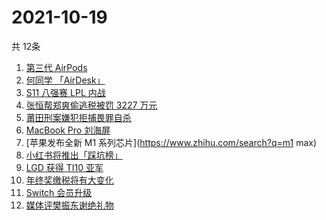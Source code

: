 # 2021-10-19
  共 12条

  <!-- BEGIN -->
  <!-- 最后更新时间:Tue Oct 19 2021 13:17:25 GMT+0000 (Coordinated Universal Time) -->
  1. [第三代 AirPods](https://www.zhihu.com/search?q=airpods3)
1. [何同学 「AirDesk」](https://www.zhihu.com/search?q=何同学)
1. [S11 八强赛 LPL 内战](https://www.zhihu.com/search?q=s11八强赛)
1. [张恒帮郑爽偷逃税被罚 3227 万元](https://www.zhihu.com/search?q=张恒)
1. [莆田刑案嫌犯拒捕畏罪自杀](https://www.zhihu.com/search?q=莆田刑案)
1. [MacBook Pro 刘海屏](https://www.zhihu.com/search?q=macbookpro)
1. [苹果发布全新 M1 系列芯片](https://www.zhihu.com/search?q=m1 max)
1. [小红书将推出「踩坑榜」](https://www.zhihu.com/search?q=小红书)
1. [LGD 获得 TI10 亚军](https://www.zhihu.com/search?q=LGD)
1. [年终奖缴税将有大变化](https://www.zhihu.com/search?q=年终奖)
1. [Switch 会员升级](https://www.zhihu.com/search?q=switch)
1. [媒体评樊振东谢绝礼物](https://www.zhihu.com/search?q=樊振东)
  <!-- END -->
  